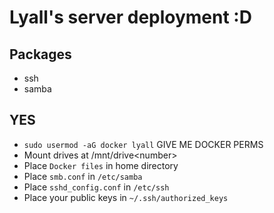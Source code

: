 # Lyall's server deployment :D

## Packages
* ssh
* samba

## YES
* `sudo usermod -aG docker lyall` GIVE ME DOCKER PERMS
* Mount drives at /mnt/drive\<number>
* Place `Docker files` in home directory
* Place `smb.conf` in `/etc/samba`
* Place `sshd_config.conf` in `/etc/ssh`
* Place your public keys in `~/.ssh/authorized_keys`
